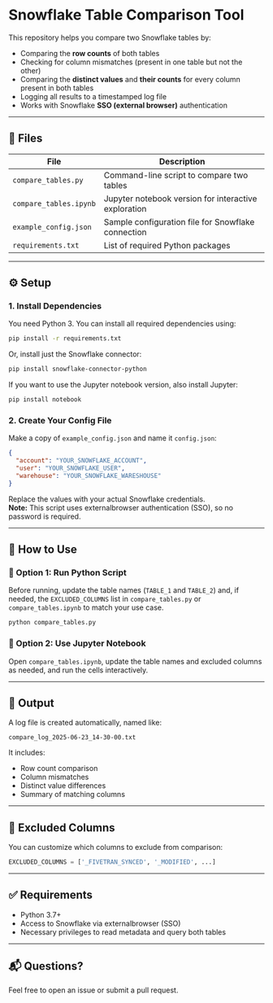 # Snowflake Table Comparison Tool

This repository helps you compare two Snowflake tables by:

- Comparing the **row counts** of both tables
- Checking for column mismatches (present in one table but not the other)
- Comparing the **distinct values** and **their counts** for every column present in both tables
- Logging all results to a timestamped log file
- Works with Snowflake **SSO (external browser)** authentication

---

## 🧱 Files

| File                | Description                                         |
|---------------------|-----------------------------------------------------|
| `compare_tables.py` | Command-line script to compare two tables           |
| `compare_tables.ipynb` | Jupyter notebook version for interactive exploration |
| `example_config.json` | Sample configuration file for Snowflake connection |
| `requirements.txt`  | List of required Python packages                    |

---

## ⚙️ Setup

### 1. Install Dependencies

You need Python 3. You can install all required dependencies using:

```bash
pip install -r requirements.txt
```

Or, install just the Snowflake connector:

```bash
pip install snowflake-connector-python
```

If you want to use the Jupyter notebook version, also install Jupyter:

```bash
pip install notebook
```

### 2. Create Your Config File  
Make a copy of `example_config.json` and name it `config.json`:

```json
{
  "account": "YOUR_SNOWFLAKE_ACCOUNT",
  "user": "YOUR_SNOWFLAKE_USER",
  "warehouse": "YOUR_SNOWFLAKE_WARESHOUSE"
}
```
Replace the values with your actual Snowflake credentials.  
**Note:** This script uses externalbrowser authentication (SSO), so no password is required.

---

## 🚀 How to Use

### 🐍 Option 1: Run Python Script

Before running, update the table names (`TABLE_1` and `TABLE_2`) and, if needed, the `EXCLUDED_COLUMNS` list in `compare_tables.py` or `compare_tables.ipynb` to match your use case.

```bash
python compare_tables.py
```

### 📓 Option 2: Use Jupyter Notebook

Open `compare_tables.ipynb`, update the table names and excluded columns as needed, and run the cells interactively.

---

## 📝 Output

A log file is created automatically, named like:

```
compare_log_2025-06-23_14-30-00.txt
```

It includes:

- Row count comparison
- Column mismatches
- Distinct value differences
- Summary of matching columns

---

## 🧼 Excluded Columns

You can customize which columns to exclude from comparison:

```python
EXCLUDED_COLUMNS = ['_FIVETRAN_SYNCED', '_MODIFIED', ...]
```

---

## ✅ Requirements

- Python 3.7+
- Access to Snowflake via externalbrowser (SSO)
- Necessary privileges to read metadata and query both tables

---

## 📬 Questions?

Feel free to open an issue or submit a pull request.